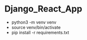 # Django_React_App
- python3 -m venv venv
- source venv/bin/activate
- pip install -r requirements.txt
